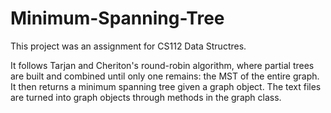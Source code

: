 # Minimum-Spanning-Tree

This project was an assignment for CS112 Data Structres. 

It follows Tarjan and Cheriton's round-robin algorithm, where partial trees are built and combined until only one remains: the MST of the entire graph. It then returns a minimum spanning tree given a graph object. The text files are turned into graph objects through methods in the graph class.
